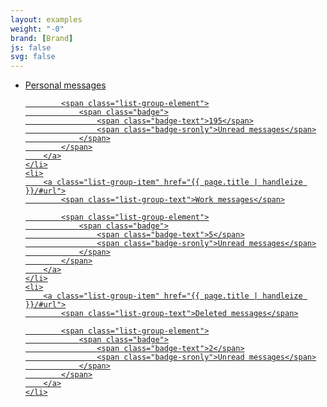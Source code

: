 ```yaml
---
layout: examples
weight: "-0"
brand: [Brand]
js: false
svg: false
---
```


<ul class="list-group">
	<li>
		<a class="list-group-item" href="{{ page.title | handleize }}/#url">
			<span class="list-group-text">Personal messages</span>

			<span class="list-group-element">
				<span class="badge">
					<span class="badge-text">195</span>
					<span class="badge-sronly">Unread messages</span>
				</span>
			</span>
		</a>
	</li>
	<li>
		<a class="list-group-item" href="{{ page.title | handleize }}/#url">
			<span class="list-group-text">Work messages</span>

			<span class="list-group-element">
				<span class="badge">
					<span class="badge-text">5</span>
					<span class="badge-sronly">Unread messages</span>
				</span>
			</span>
		</a>
	</li>
	<li>
		<a class="list-group-item" href="{{ page.title | handleize }}/#url">
			<span class="list-group-text">Deleted messages</span>

			<span class="list-group-element">
				<span class="badge">
					<span class="badge-text">2</span>
					<span class="badge-sronly">Unread messages</span>
				</span>
			</span>
		</a>
	</li>
</ul>